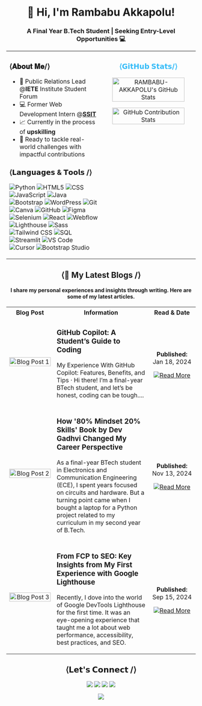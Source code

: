 <h1 align="center">👋 Hi, I'm Rambabu Akkapolu!</h1>
<h3 align="center">A Final Year B.Tech Student | Seeking Entry-Level Opportunities 💻</h3>

<table width="100%" border="0" cellspacing="0" cellpadding="0">
  <tr>
    <td width="50%" valign="top">
      <h3>⟨𝐀𝐛𝐨𝐮𝐭 𝐌𝐞/⟩</h3>
      <ul>
        <li>🤝 Public Relations Lead @<strong>IETE</strong> Institute Student Forum</li>
        <li>💻 Former Web Development Intern @<strong><a href="https://sensesemi.in/">SSIT</a></strong></li>
        <li>📈 Currently in the process of <strong>upskilling</strong></li>
        <li>🙂 Ready to tackle real-world challenges with impactful contributions</li>
      </ul>
      <h3>⟨𝗟𝗮𝗻𝗴𝘂𝗮𝗴𝗲𝘀 & 𝗧𝗼𝗼𝗹𝘀 /⟩</h3>
      <p align="left">
        <img src="https://img.shields.io/badge/Python-3776AB?style=for-the-badge&logo=python&logoColor=white" alt="Python"/>
        <img src="https://img.shields.io/badge/HTML5-E34F26?style=for-the-badge&logo=html5&logoColor=white" alt="HTML5"/>
        <img src="https://img.shields.io/badge/CSS-1572B6?style=for-the-badge&logo=css3&logoColor=white" alt="CSS"/>
        <img src="https://img.shields.io/badge/JavaScript-F7DF1E?style=for-the-badge&logo=javascript&logoColor=black" alt="JavaScript"/>
        <img src="https://img.shields.io/badge/Java-007396?style=for-the-badge&logo=java&logoColor=white" alt="Java"/>
        <img src="https://img.shields.io/badge/Bootstrap-7952B3?style=for-the-badge&logo=bootstrap&logoColor=white" alt="Bootstrap"/>
        <img src="https://img.shields.io/badge/WordPress-21759B?style=for-the-badge&logo=wordpress&logoColor=white" alt="WordPress"/>
        <img src="https://img.shields.io/badge/Git-F1502F?style=for-the-badge&logo=git&logoColor=white" alt="Git"/>
        <img src="https://img.shields.io/badge/Canva-00C4CC?style=for-the-badge&logo=canva&logoColor=white" alt="Canva"/>
        <img src="https://img.shields.io/badge/GitHub-181717?style=for-the-badge&logo=github&logoColor=white" alt="GitHub"/>
        <img src="https://img.shields.io/badge/Figma-F24E1E?style=for-the-badge&logo=figma&logoColor=white" alt="Figma"/>
        <img src="https://img.shields.io/badge/Selenium-430098?style=for-the-badge&logo=selenium&logoColor=white" alt="Selenium"/>
        <img src="https://img.shields.io/badge/React-61DAFB?style=for-the-badge&logo=react&logoColor=black" alt="React"/>
        <img src="https://img.shields.io/badge/Webflow-4A5765?style=for-the-badge&logo=webflow&logoColor=white" alt="Webflow"/>
        <img src="https://img.shields.io/badge/Lighthouse-F4C300?style=for-the-badge&logo=lighthouse&logoColor=black" alt="Lighthouse"/>
        <img src="https://img.shields.io/badge/Sass-CC6699?style=for-the-badge&logo=sass&logoColor=white" alt="Sass"/>
        <img src="https://img.shields.io/badge/Tailwind_CSS-38B2AC?style=for-the-badge&logo=tailwind-css&logoColor=white" alt="Tailwind CSS"/>
        <img src="https://img.shields.io/badge/SQL-4169E1?style=for-the-badge&logo=mysql&logoColor=white" alt="SQL"/>
        <img src="https://img.shields.io/badge/Streamlit-FF4B4B?style=for-the-badge&logo=streamlit&logoColor=white" alt="Streamlit"/>
        <img src="https://img.shields.io/badge/VS_Code-007ACC?style=for-the-badge&logo=visualstudiocode&logoColor=white" alt="VS Code"/>
        <img src="https://img.shields.io/badge/Cursor-008080?style=for-the-badge&logo=cursor&logoColor=white" alt="Cursor"/>
        <img src="https://img.shields.io/badge/Bootstrap_Studio-6D648D?style=for-the-badge&logo=bootstrap-studio&logoColor=white" alt="Bootstrap Studio"/>
      </p>
    </td>
    <td width="50%" valign="top">
      <h3 align="center"><strong style="color:#36bcf8">⟨𝗚𝗶𝘁𝗛𝘂𝗯 𝗦𝘁𝗮𝘁𝘀/⟩</strong></h3>
      <p align="center">
        <a href="https://awesome-github-stats.azurewebsites.net/index.html??cardType=octocat&theme=nord&preferLogin=true&Background=081F3053&Border=FFFFFF00&Title=DDDDDD">
          <img alt="RAMBABU-AKKAPOLU's GitHub Stats" src="https://awesome-github-stats.azurewebsites.net/user-stats/RAMBABU-AKKAPOLU?cardType=octocat&theme=github&preferLogin=true&Background=FFFFFF&Border=FFFFFF00&Title=3A86FF" width="90%" />
        </a>
      </p>
      <p align="center">
        <img src="https://github-profile-summary-cards.vercel.app/api/cards/profile-details?username=Rambabu-Akkapolu&theme=github" alt="GitHub Contribution Stats" width="90%" />
      </p>
    </td>
  </tr>
</table>

<h2 align="center">⟨📝 My Latest Blogs /⟩</h2>
<h4 align="center">I share my personal experiences and insights through writing. Here are some of my latest articles.</h4>

<table width="100%" border="0" cellspacing="0" cellpadding="10">
  <tr>
    <th width="25%" align="center">Blog Post</th>
    <th width="50%" align="center">Information</th>
    <th width="25%" align="center">Read & Date</th>
  </tr>
  <tr>
    <td align="center" valign="middle">
      <img src="https://cdn.hashnode.com/res/hashnode/image/upload/v1737217779585/9c1b42b0-68ca-42cd-b64f-a78552801fa7.png?w=1600&h=840&fit=crop&crop=entropy&auto=compress,format&format=webp" width="100%" alt="Blog Post 1">
    </td>
    <td valign="middle">
      <h3>GitHub Copilot: A Student’s Guide to Coding</h3>
      <p>My Experience With GitHub Copilot: Features, Benefits, and Tips · Hi there! I’m a final-year BTech student, and let’s be honest, coding can be tough....
      </p>
    </td>
    <td align="center" valign="middle">
      <p><strong>Published:</strong> Jan 18, 2024</p>
      <a href="#" target="_blank"><img src="https://img.shields.io/badge/Read%20Article-3A86FF?style=for-the-badge" alt="Read More"></a>
    </td>
  </tr>
  <tr>
    <td align="center" valign="middle">
      <img src="https://cdn.hashnode.com/res/hashnode/image/upload/v1731513805235/f5dc725a-0ed7-45f0-b307-b6d87b6f3fd3.png?w=1600&h=840&fit=crop&crop=entropy&auto=compress,format&format=webp" width="100%" alt="Blog Post 2">
    </td>
    <td valign="middle">
      <h3>How '80% Mindset 20% Skills' Book by Dev Gadhvi Changed My Career Perspective</h3>
      <p>As a final-year BTech student in Electronics and Communication Engineering (ECE), I spent years focused on circuits and hardware. But a turning point came when I bought a laptop for a Python project related to my curriculum in my second year of B.Tech.</p>
    </td>
    <td align="center" valign="middle">
      <p><strong>Published:</strong> Nov 13, 2024</p>
      <a href="#" target="_blank"><img src="https://img.shields.io/badge/Read%20Article-3A86FF?style=for-the-badge" alt="Read More"></a>
    </td>
  </tr>
  <tr>
    <td align="center" valign="middle">
      <img src="https://cdn.hashnode.com/res/hashnode/image/upload/v1724495855366/4b9263a1-1f29-4031-a170-e9895ed35784.png?w=1600&h=840&fit=crop&crop=entropy&auto=compress,format&format=webp" width="100%" alt="Blog Post 3">
    </td>
    <td valign="middle">
      <h3>From FCP to SEO: Key Insights from My First Experience with Google Lighthouse</h3>
      <p>Recently, I dove into the world of Google DevTools Lighthouse for the first time. It was an eye-opening experience that taught me a lot about web performance, accessibility, best practices, and SEO.</p>
    </td>
    <td align="center" valign="middle">
      <p><strong>Published:</strong> Sep 15, 2024</p>
      <a href="#" target="_blank"><img src="https://img.shields.io/badge/Read%20Article-3A86FF?style=for-the-badge" alt="Read More"></a>
    </td>
  </tr>
</table>

<h2 align="center">⟨𝗟𝗲𝘁'𝘀 𝗖𝗼𝗻𝗻𝗲𝗰𝘁 /⟩</h2>
<p align="center">
  <a href="mailto:rambabuakkapolu970@gmail.com"><img src="https://img.shields.io/badge/Email-D14836?style=for-the-badge&logo=gmail&logoColor=white" /></a>
  <a href="https://www.linkedin.com/in/rambabu-akkapolu/"><img src="https://img.shields.io/badge/LinkedIn-0077B5?style=for-the-badge&logo=linkedin&logoColor=white" /></a>
  <a href="https://github.com/Rambabu-Akkapolu"><img src="https://img.shields.io/badge/GitHub-100000?style=for-the-badge&logo=github&logoColor=white" /></a>
  <a href="https://x.com/A_Rambabu_"><img src="https://img.shields.io/badge/X-1DA1F2?style=for-the-badge&logo=x&logoColor=white" /></a>
</p>

<!--Footer Section-->
<p align="center">
  <img src="https://capsule-render.vercel.app/api?type=waving&color=gradient&height=65&width=100&section=footer"/>
</p> 
